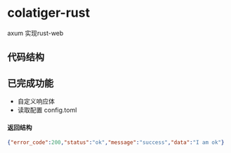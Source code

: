 # colatiger-rust
axum 实现rust-web

## 代码结构



## 已完成功能

- 自定义响应体
- 读取配置 config.toml

#### 返回结构
```json
{"error_code":200,"status":"ok","message":"success","data":"I am ok"}
```

